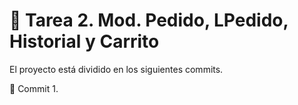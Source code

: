 # 📝 Tarea 2. Mod. Pedido, LPedido, Historial y Carrito

El proyecto está dividido en los siguientes commits.

📍 Commit 1. 